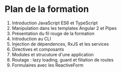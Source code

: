# Plan de la formation

1. Introduction JavaScript ES6 et TypeScript
2. Manipulation dans les templates Angular 2 et Pipes
3. Présentation du fil rouge de la formation
4. Introduction au CLI
5. Injection de dépendences, RxJS et les services
6. Directives et composants
7. Modules et strucuture d'une application
8. Routage : lazy loading, guard et filiation de routes 
9. Formulaires avec les ReactiveForm
